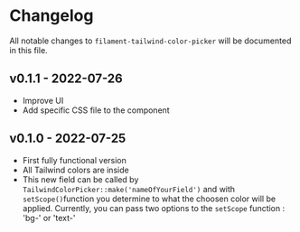 # Changelog

All notable changes to `filament-tailwind-color-picker` will be documented in this file.

## v0.1.1 - 2022-07-26
- Improve UI
- Add specific CSS file to the component

## v0.1.0 - 2022-07-25
- First fully functional version
- All Tailwind colors are inside
- This new field can be called by `TailwindColorPicker::make('nameOfYourField')` and with `setScope()`function you determine to what the choosen color will be applied. Currently, you can pass two options to the `setScope` function : 
'bg-' or 'text-' 
